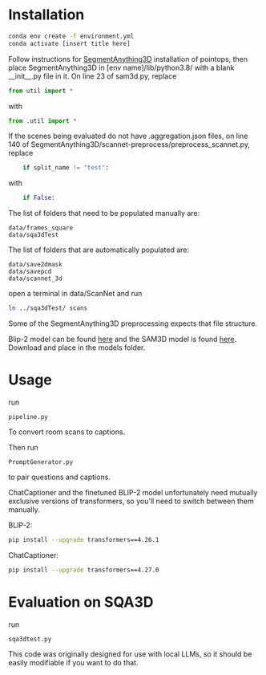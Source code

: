 # Installation
```bash
conda env create -f environment.yml
conda activate [insert title here]
```
<!--- Follow instructions for https://github.com/Pointcept/SegmentAnything3D installation, then place SegmentAnything3D in [env name]/lib/python3.8/ with a blank __init__.py file in it --->

Follow instructions for [SegmentAnything3D](https://github.com/Pointcept/SegmentAnything3D) installation of pointops, then place SegmentAnything3D in [env name]/lib/python3.8/ with a blank \_\_init\_\_.py file in it.
On line 23 of sam3d.py, replace
```python
from util import *
```
with 
```python
from .util import *
```



If the scenes being evaluated do not have .aggregation.json files, on line 140 of SegmentAnything3D/scannet-preprocess/preprocess_scannet.py, replace
```python
    if split_name != "test":
```
with
```python
    if False:
```

The list of folders that need to be populated manually are:
```
data/frames_square
data/sqa3dTest
```
The list of folders that are automatically populated are:
```
data/save2dmask
data/savepcd
data/scannet_3d
```

open a terminal in data/ScanNet and run
```bash
ln ../sqa3dTest/ scans
```
Some of the SegmentAnything3D preprocessing expects that file structure.

Blip-2 model can be found [here](https://drive.google.com/file/d/17l9pzUf1L7DuvhP7ynviWlOAM_iorCce) and the SAM3D model is found [here](https://github.com/facebookresearch/segment-anything#model-checkpoints). Download and place in the models folder.



# Usage

run
```
pipeline.py
```

To convert room scans to captions.

Then run
```
PromptGenerator.py
```
to pair questions and captions.

ChatCaptioner and the finetuned BLIP-2 model unfortunately need mutually exclusive versions of transformers, so you'll need to switch between them manually.

BLIP-2:
```bash
pip install --upgrade transformers==4.26.1
```
ChatCaptioner:
```bash
pip install --upgrade transformers==4.27.0
```




# Evaluation on SQA3D

run 
```
sqa3dtest.py
```

This code was originally designed for use with local LLMs, so it should be easily modifiable if you want to do that.


<!--- TODO for README --->
<!--- Need SegmentAnything3D in env folder manually --->
<!--- Need to install pointops manually --->
<!--- Need ScanNet downloaded --->
<!--- Figure out if huggingface 'just works' with conda env for pipeline --->
<!--- Hopefully so, otherwise need to include separate directions for setting up pipeline and testing model. --->
<!--- Do I need to include sqa3dTestScenes? --->

<!--- test --->
